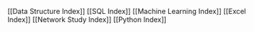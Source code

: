 [[Data Structure Index]]
[[SQL Index]]
[[Machine Learning Index]]
[[Excel Index]]
[[Network Study Index]]
[[Python Index]]

